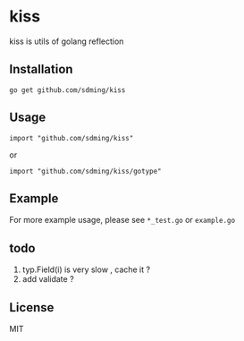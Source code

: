 kiss
====

kiss is utils of golang reflection

## Installation

`go get github.com/sdming/kiss `

## Usage

`import "github.com/sdming/kiss" `

or  

`import "github.com/sdming/kiss/gotype" `

## Example
    
For more example usage, please see `*_test.go` or `example.go`

## todo

1. typ.Field(i) is very slow , cache it ?  
2. add validate ?


## License

MIT